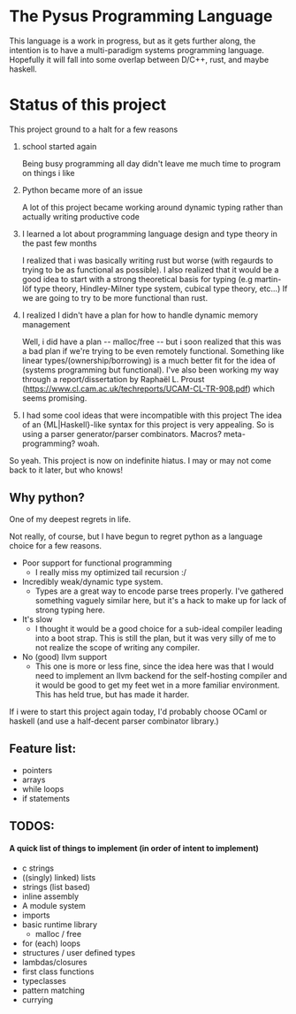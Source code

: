 # The Pysus Programming Language

This language is a work in progress, but as it gets further along, the intention is to have a multi-paradigm systems programming language.
Hopefully it will fall into some overlap between D/C++, rust, and maybe haskell.

# Status of this project

This project ground to a halt for a few reasons
1. school started again

    Being busy programming all day didn't leave me much time to program on things i like

2. Python became more of an issue

    A lot of this project became working around dynamic typing rather than actually writing productive code

3. I learned a lot about programming language design and type theory in the past few months

    I realized that i was basically writing rust but worse (with regaurds to trying to be as functional as possible). I also realized that it would be a good idea to start with a strong theoretical basis for typing (e.g martin-löf type theory, Hindley-Milner type system, cubical type theory, etc...) If we are going to try to be more functional than rust.

4. I realized I didn't have a plan for how to handle dynamic memory management

    Well, i did have a plan -- malloc/free -- but i soon realized that this was a bad plan if we're trying to be even remotely functional. Something like linear types/(ownership/borrowing) is a much better fit for the idea of (systems programming but functional).
    I've also been working my way through a report/dissertation by Raphaël L. Proust (https://www.cl.cam.ac.uk/techreports/UCAM-CL-TR-908.pdf) which seems promising.

5. I had some cool ideas that were incompatible with this project
    The idea of an {ML|Haskell}-like syntax for this project is very appealing. So is using a parser generator/parser combinators. Macros? meta-programming? woah.

So yeah. This project is now on indefinite hiatus. I may or may not come back to it later, but who knows!

## Why python?
One of my deepest regrets in life.

Not really, of course, but I have begun to regret python as a language choice for a few reasons. 

- Poor support for functional programming
	- I really miss my optimized tail recursion :/
- Incredibly weak/dynamic type system.
	- Types are a great way to encode parse trees properly. I've gathered something vaguely similar here, but it's a hack to make up for lack of strong typing here.
- It's slow
	- I thought it would be a good choice for a sub-ideal compiler leading into a boot strap. This is still the plan, but it was very silly of me to not realize the scope of writing any compiler. 
- No (good) llvm support
	- This one is more or less fine, since the idea here was that I would need to implement an llvm backend for the self-hosting compiler and it would be good to get my feet wet in a more familiar environment. This has held true, but has made it harder.

If i were to start this project again today, I'd probably choose OCaml or haskell (and use a half-decent parser combinator library.)

## Feature list:
- pointers
- arrays
- while loops
- if statements

## TODOS:
#### A quick list of things to implement (in order of intent to implement)

* c strings
* ((singly) linked) lists
* strings (list based)
* inline assembly
* A module system
* imports
* basic runtime library
	* malloc / free 
* for (each) loops
* structures / user defined types
* lambdas/closures
* first class functions
* typeclasses
* pattern matching
* currying
